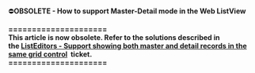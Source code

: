
 ⛔<strong>OBSOLETE - How to support Master-Detail mode in the Web ListView</strong>


<p><strong>=====================</strong><br /><strong>This article is now obsolete. Refer to the solutions described in the <a href="https://www.devexpress.com/Support/Center/p/AS12152">ListEditors - Support showing both master and detail records in the same grid control</a>  ticket.</strong><br /><strong>=====================</strong>
